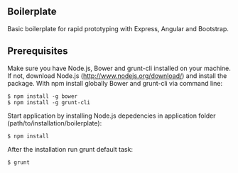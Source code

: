 ## Boilerplate
Basic boilerplate for rapid prototyping with Express, Angular and Bootstrap.

## Prerequisites
Make sure you have Node.js, Bower and grunt-cli installed on your machine. If not, download Node.js (http://www.nodejs.org/download/) and install the package. With npm install globally Bower and grunt-cli via command line:

```
$ npm install -g bower
$ npm install -g grunt-cli
```

Start application by installing Node.js depedencies in application folder (path/to/installation/boilerplate):

```
$ npm install
```

After the installation run grunt default task:

```
$ grunt
```